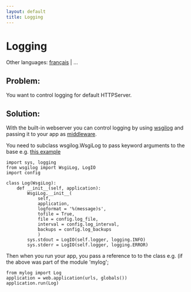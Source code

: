 ```yaml
---
layout: default
title: Logging
---
```


# Logging

Other languages: [français](/../cookbook/logging/fr) | ...

## Problem:

You want to control logging for default HTTPServer.

## Solution:

With the built-in webserver you can control logging by using [wsgilog](http://pypi.python.org/pypi/wsgilog/) and passing it to your app as [middleware](http://en.wikipedia.org/wiki/Middleware).

You need to subclass wsgilog.WsgiLog to pass keyword arguments to the base e.g. [this example](http://github.com/harryf/urldammit/blob/234bcaae6deb65240e64ee3199213712ed62883a/dammit/log.py)

    import sys, logging
    from wsgilog import WsgiLog, LogIO
    import config

    class Log(WsgiLog):
        def __init__(self, application):
            WsgiLog.__init__(
                self,
                application,
                logformat = '%(message)s',
                tofile = True,
                file = config.log_file,
                interval = config.log_interval,
                backups = config.log_backups
                )
            sys.stdout = LogIO(self.logger, logging.INFO)
            sys.stderr = LogIO(self.logger, logging.ERROR)

Then when you run your app, you pass a reference to to the class e.g. (if the above was part of the module 'mylog';

    from mylog import Log
    application = web.application(urls, globals())
    application.run(Log)